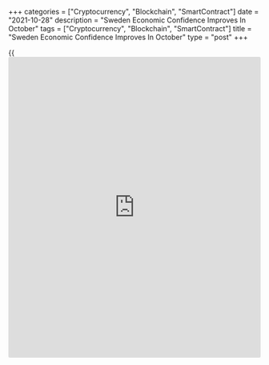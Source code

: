 +++
categories = ["Cryptocurrency", "Blockchain", "SmartContract"]
date = "2021-10-28"
description = "Sweden Economic Confidence Improves In October"
tags = ["Cryptocurrency", "Blockchain", "SmartContract"]
title = "Sweden Economic Confidence Improves In October"
type = "post"
+++

{{<iframe id="large-banner" src="https://www.bounty.group/#slide=10.0" width="100%" height="600" scrolling="no" style="border: 0px solid rgb(216, 221, 230); border-radius: 3px;">}}

Sweden's economic confidence improved in October, data from the National
Institute of Economic Research showed on Thursday.

The economic tendency indicator rose to 120.0 in October from 119.4 in
September.

The consumer confidence index decreased to 103.1 in October from 106.6
in the previous month.

The manufacturing industry confidence index rose to 128.5 in October
from 126.1 in the preceding month.

The retail trade confidence index rose to 117.0 in October from 115.7 in
the previous month.

The measure of construction morale improved to 110.4 in October from
109.9 in the prior month.

For comments and feedback [contact](https://www.playgroundfx.com/contact/): editorial@rtt[news](https://www.letsplayfx.com/blog/forex-news-website/).com

[Economic News][1]

 **What parts of the world are seeing the best (and worst) economic
performances lately? Click[here][2] to check out our [Econ Scorecard][2]
and find out! See up-to-the-moment [ranking](https://www.playgroundfx.com/blog/crypto-exchange-ranking/)s for the best and worst
performers in [GDP][3], [unemployment rate][4], [inflation][2] and much
more.**

   1. www.rtt[news](https://www.letsplayfx.com/blog/forex-news-website/).com/Content/EconomicNews.aspx
   2. www.rtt[news](https://www.letsplayfx.com/blog/forex-news-website/).com/economic-scorecard/world-rank/CPI/highest-performance.aspx
   3. www.rtt[news](https://www.letsplayfx.com/blog/forex-news-website/).com/economic-scorecard/world-rank/GDP/highest-performance.aspx
   4. www.rtt[news](https://www.letsplayfx.com/blog/forex-news-website/).com/economic-scorecard/world-rank/unemployment-rate/lowest-performance.aspx